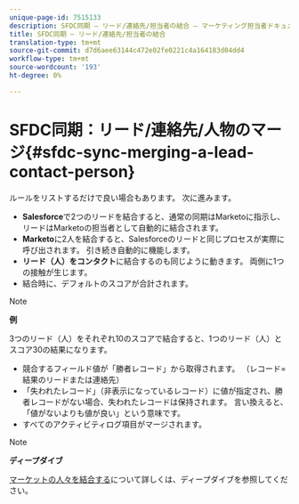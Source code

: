 ```yaml
---
unique-page-id: 7515133
description: SFDC同期 — リード/連絡先/担当者の結合 — マーケティング担当者ドキュメント — 製品ドキュメント
title: SFDC同期 — リード/連絡先/担当者の結合
translation-type: tm+mt
source-git-commit: d7d6aee63144c472e02fe0221c4a164183d04dd4
workflow-type: tm+mt
source-wordcount: '193'
ht-degree: 0%

---
```



# SFDC同期：リード/連絡先/人物のマージ{#sfdc-sync-merging-a-lead-contact-person}

ルールをリストするだけで良い場合もあります。 次に進みます。

* **Salesforce**&#x200B;で2つのリードを結合すると、通常の同期はMarketoに指示し、リードはMarketoの担当者として自動的に結合されます。
* **Marketo**&#x200B;に2人を結合すると、Salesforceのリードと同じプロセスが実際に呼び出されます。 引き続き自動的に機能します。
* **リード（人）をコンタクト**&#x200B;に結合するのも同じように動きます。 両側に1つの接触が生じます。
* 結合時に、デフォルトのスコアが合計されます。

>[!NOTE]
>
>**例**
>
>3つのリード（人）をそれぞれ10のスコアで結合すると、1つのリード（人）とスコア30の結果になります。

* 競合するフィールド値が「勝者レコード」から取得されます。 （レコード=結果のリードまたは連絡先）
* 「失われたレコード」（非表示になっているレコード）に値が指定され、勝者レコードがない場合、失われたレコードは保持されます。 言い換えると、「値がないよりも値が良い」という意味です。
* すべてのアクティビティログ項目がマージされます。

>[!NOTE]
>
>**ディープダイブ**
>
>[マーケットの人々を結合する](../../../../product-docs/core-marketo-concepts/smart-lists-and-static-lists/managing-people-in-smart-lists/find-and-merge-duplicate-people.md)について詳しくは、ディープダイブを参照してください。

